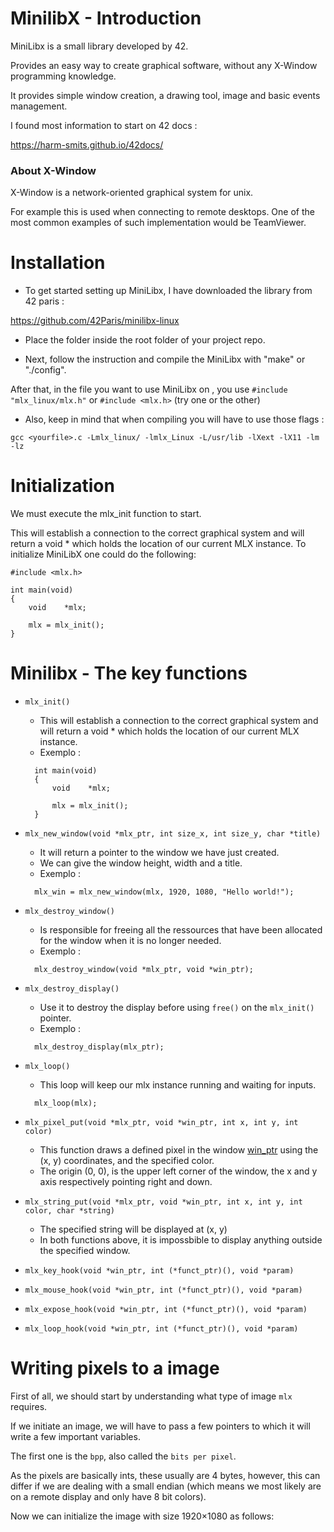 
# MinilibX - Introduction

MiniLibx is a small library developed by 42. 

Provides an easy way to create graphical software, without any X-Window programming knowledge. 

It provides simple window creation, a drawing tool, image and basic events management.

I found most information to start on 42 docs :

https://harm-smits.github.io/42docs/

### About X-Window
X-Window is a network-oriented graphical system for unix. 

For example this is used when connecting to remote desktops. One of the most common examples of such implementation would be TeamViewer.

# Installation

- To get started setting up MiniLibx, I have downloaded the library from 42 paris :

https://github.com/42Paris/minilibx-linux

- Place the folder inside the root folder of your project repo.

- Next, follow the instruction and compile the MiniLibx with "make" or "./config".

After that, in the file you want to use MiniLibx on , you use ```#include "mlx_linux/mlx.h"``` or ```#include <mlx.h>``` (try one or the other)

- Also, keep in mind that when compiling you will have to use those flags :

```gcc <yourfile>.c -Lmlx_linux/ -lmlx_Linux -L/usr/lib -lXext -lX11 -lm -lz```


# Initialization

We must execute the mlx_init function to start. 

This will establish a connection to the correct graphical system and will return a void * which holds the location of our current MLX instance. To initialize MiniLibX one could do the following:

```
#include <mlx.h>

int	main(void)
{
	void	*mlx;

	mlx = mlx_init();
}
```
# Minilibx - The key functions

- ```mlx_init()```
  - This will establish a connection to the correct graphical system and will return a void * which holds the location of our current MLX instance.
  -  Exemplo :
  ```
	int	main(void)
	{
		void	*mlx;

		mlx = mlx_init();
	}
  ```
- ```mlx_new_window(void *mlx_ptr, int size_x, int size_y, char *title)``` 
  - It will return a pointer to the window we have just created. 
  - We can give the window height, width and a title.
  - Exemplo :
  ```
    mlx_win = mlx_new_window(mlx, 1920, 1080, "Hello world!");
  ```
- ```mlx_destroy_window()```  
  - Is responsible for freeing all the ressources that have been allocated for the window when it is no longer needed.
  - Exemplo :
  ```
    mlx_destroy_window(void *mlx_ptr, void *win_ptr);
  ```
- ```mlx_destroy_display()``` 
  - Use it to destroy the display before using ```free()``` on the ```mlx_init()``` pointer.
  - Exemplo :
  ```
    mlx_destroy_display(mlx_ptr);
  ``` 
- ```mlx_loop()```
  - This loop will keep our mlx instance running and waiting for inputs.
  ```
	mlx_loop(mlx);
  ```
- ```mlx_pixel_put(void *mlx_ptr, void *win_ptr, int x, int y, int color)``` 
  - This function draws a defined pixel in the window <ins>win_ptr</ins> using the (x, y) coordinates, and the specified color.
  - The origin (0, 0), is the upper left corner of the window, the x and y axis respectively pointing right and down.
- ```mlx_string_put(void *mlx_ptr, void *win_ptr, int x, int y, int color, char *string)``` 
  - The specified string will be displayed at (x, y)
  - In both functions above, it is impossbible to display anything outside the specified window.

- ```mlx_key_hook(void *win_ptr, int (*funct_ptr)(), void *param)```
- ```mlx_mouse_hook(void *win_ptr, int (*funct_ptr)(), void *param)```
- ```mlx_expose_hook(void *win_ptr, int (*funct_ptr)(), void *param)```
- ```mlx_loop_hook(void *win_ptr, int (*funct_ptr)(), void *param)```

# Writing pixels to a image 

First of all, we should start by understanding what type of image ```mlx``` requires. 

If we initiate an image, we will have to pass a few pointers to which it will write a few important variables. 

The first one is the ```bpp```, also called the ```bits per pixel```. 

As the pixels are basically ints, these usually are 4 bytes, however, this can differ if we are dealing with a small endian (which means we most likely are on a remote display and only have 8 bit colors).

Now we can initialize the image with size 1920×1080 as follows:
